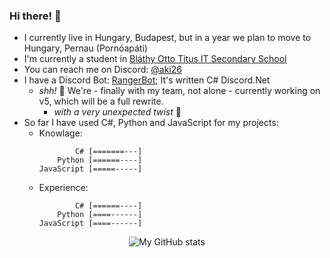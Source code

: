   ### Hi there! 👋

  - I currently live in Hungary, Budapest, but in a year we plan to move to Hungary, Pernau (Pornóapáti)
  - I'm currently a student in [Bláthy Otto Titus IT Secondary School](https://blathy.info)
  - You can reach me on Discord: [@aki26](https://discord.com/users/452133888047972352)
  - I have a Discord Bot: [RangerBot](https://rangerbot.hu); It's written C# Discord.Net
    - *shh!* 🤫 We're - finally with my team, not alone - currently working on v5, which will be a full rewrite.
      - *with a very unexpected twist* 🤭
  - So far I have used C#, Python and JavaScript for my projects:
    - Knowlage:
      ```
              C# [=======---]
          Python [======----]
      JavaScript [=====-----]
      ```
    - Experience:
      ```
              C# [======----]
          Python [====------]
      JavaScript [====------]
      ```

<div align="center">
  
  ![My GitHub stats](https://github-readme-stats.vercel.app/api?username=aggiczy&theme=dracula)
  
</div>

  <!--
### Stats
<div>
  <img height="135px" src="https://github-readme-stats.vercel.app/api?username=aggiczy&theme=nord&show_icons=true&hide_title=true&hide_border=true&hide_rank=true&include_all_commits=true&count_private=true&line_height=21">
  <img height="135px" src="https://github-readme-stats.vercel.app/api/top-langs/?username=aggiczy&theme=nord&&hide_title=true&hide_border=true&layout=compact&langs_count=8">
</div>

  **aggiczy/aggiczy** is a ✨ _special_ ✨ repository because its `README.md` (this file) appears on your GitHub profile.
  
  Here are some ideas to get you started:
  
  - 🔭 I’m currently working on ...
  - 🌱 I’m currently learning ...
  - 👯 I’m looking to collaborate on ...
  - 🤔 I’m looking for help with ...
  - 💬 Ask me about ...
  - 📫 How to reach me: ...
  - 😄 Pronouns: ...
  - ⚡ Fun fact: ...
  -->
